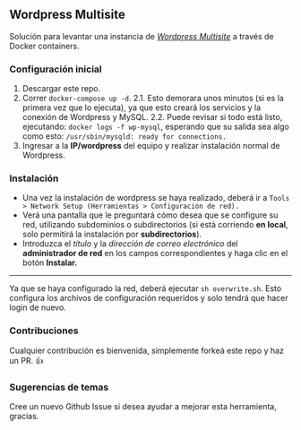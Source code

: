 ﻿##  Wordpress Multisite

Solución para levantar una instancia de [*Wordpress Multisite*](https://kinsta.com/es/blog/multisitio-wordpress/) a través de Docker containers.

### Configuración inicial

 1. Descargar este repo.
 2. Correr `docker-compose up -d`.
	2.1. Esto demorara unos minutos (si es la primera vez que lo ejecuta), ya que esto creará los servicios y la conexión de Wordpress y MySQL.
	2.2. Puede revisar si todo está listo, ejecutando: `docker logs -f wp-mysql`, esperando que su salida sea algo como esto: `/usr/sbin/mysqld: ready for connections.`
 3. Ingresar a la **IP/wordpress** del equipo y realizar instalación normal de Wordpress.

### Instalación
- Una vez la instalación de wordpress se haya realizado, deberá ir a `Tools > Network Setup (Herramientas > Configuración de red).`
- Verá una pantalla que le preguntará cómo desea que se configure su red, utilizando subdominios o subdirectorios (si está corriendo **en local**, solo permitirá la instalación por **subdirectorios**).
- Introduzca el *título* y la *dirección de correo electrónico* del **administrador de red** en los campos correspondientes y haga clic en el botón **Instalar.**
___
Ya que se haya configurado la red, deberá ejecutar `sh overwrite.sh`. Esto configura los archivos de configuración requeridos y solo tendrá que hacer login de nuevo.

### Contribuciones
Cualquier contribución es bienvenida, simplemente forkeá este repo y haz un PR. :+1:

### Sugerencias de temas
Cree un nuevo Github Issue si desea ayudar a mejorar esta herramienta, gracias.
